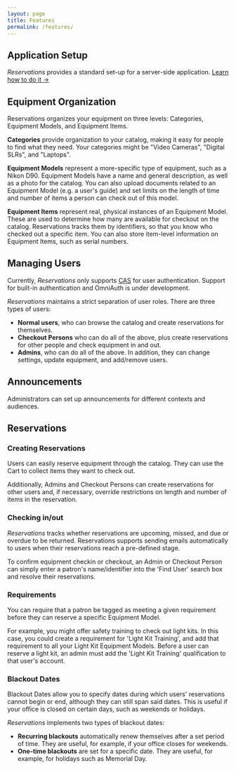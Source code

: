 ```yaml
---
layout: page
title: Features
permalink: /features/
---
```


## Application Setup

*Reservations* provides a standard set-up for a server-side application. [Learn how to do it &rarr;](/reservations/user-doc/setting-up-reservations/)

## Equipment Organization

Reservations organizes your equipment on three levels: Categories, Equipment Models, and Equipment Items.

**Categories** provide organization to your catalog, making it easy for people to find what they need. Your categories might be "Video Cameras", "Digital SLRs", and "Laptops".

**Equipment Models** represent a more-specific type of equipment, such as a Nikon D90. Equipment Models have a name and general description, as well as a photo for the catalog. You can also upload documents related to an Equipment Model (e.g. a user's guide) and set limits on the length of time and number of items a person can check out of this model.

**Equipment Items** represent real, physical instances of an Equipment Model. These are used to determine how many are available for checkout on the catalog. Reservations tracks them by identifiers, so that you know who checked out a specific item. You can also store item-level information on Equipment Items, such as serial numbers.

## Managing Users

Currently, *Reservations* only supports [CAS](http://www.jasig.org/cas/) for user authentication. Support for built-in authentication and OmniAuth is under development.

*Reservations* maintains a strict separation of user roles. There are three types of users:

* **Normal users**, who can browse the catalog and create reservations for themselves.
* **Checkout Persons** who can do all of the above, plus create reservations for other people and check equipment in and out.
* **Admins**, who can do all of the above. In addition, they can change settings, update equipment, and add/remove users.

## Announcements

Administrators can set up announcements for different contexts and audiences.

## Reservations

### Creating Reservations

Users can easily reserve equipment through the catalog. They can use the Cart to collect items they want to check out.

Additionally, Admins and Checkout Persons can create reservations for other users and, if necessary, override restrictions on length and number of items in the reservation.

### Checking in/out
*Reservations* tracks whether reservations are upcoming, missed, and due or overdue to be returned. Reservations supports sending emails automatically to users when their reservations reach a pre-defined stage.

To confirm equipment checkin or checkout, an Admin or Checkout Person can simply enter a patron's name/identifier into the 'Find User' search box and resolve their reservations.

### Requirements

You can require that a patron be tagged as meeting a given requirement before they can reserve a specific Equipment Model.

For example, you might offer safety training to check out light kits. In this case, you could create a requirement for 'Light Kit Training', and add that requirement to all your Light Kit Equipment Models. Before a user can reserve a light kit, an admin must add the 'Light Kit Training' qualification to that user's account.

### Blackout Dates

Blackout Dates allow you to specify dates during which users' reservations cannot begin or end, although they can still span said dates. This is useful if your office is closed on certain days, such as weekends or holidays.

*Reservations* implements two types of blackout dates:

* **Recurring blackouts** automatically renew themselves after a set period of time. They are useful, for example, if your office closes for weekends.
* **One-time blackouts** are set for a specific date. They are useful, for example, for holidays such as Memorial Day.
